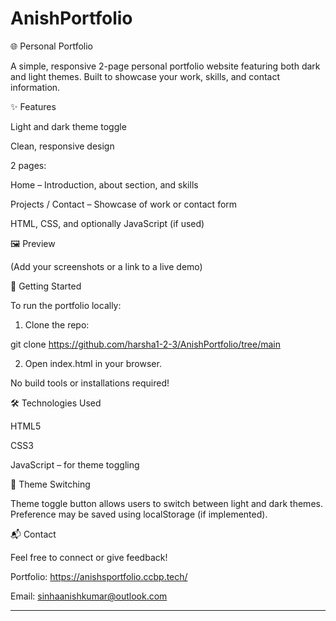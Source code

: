 # AnishPortfolio

🌐 Personal Portfolio

A simple, responsive 2-page personal portfolio website featuring both dark and light themes. Built to showcase your work, skills, and contact information.

✨ Features

Light and dark theme toggle

Clean, responsive design

2 pages:

Home – Introduction, about section, and skills

Projects / Contact – Showcase of work or contact form


HTML, CSS, and optionally JavaScript (if used)


🖼️ Preview


(Add your screenshots or a link to a live demo)

🚀 Getting Started

To run the portfolio locally:

1. Clone the repo:

git clone https://github.com/harsha1-2-3/AnishPortfolio/tree/main


2. Open index.html in your browser.



No build tools or installations required!

🛠️ Technologies Used

HTML5

CSS3

JavaScript – for theme toggling

🎨 Theme Switching

Theme toggle button allows users to switch between light and dark themes.
Preference may be saved using localStorage (if implemented).

📬 Contact

Feel free to connect or give feedback!

Portfolio: https://anishsportfolio.ccbp.tech/

Email: sinhaanishkumar@outlook.com

--------------
